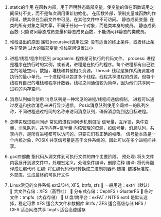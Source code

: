 1. static的作用
在函数内部，用于声明静态局部变量，使变量的值在函数调用之间保持不变，而不是每次调用重新初始化。
在函数外部，限制变量或函数的作用域，使其仅在当前文件中可见。在其他文件中不可访问。
静态成员变量: 在类的所有对象之间共享，不属于任何一个对象，而是类本身的成员。
静态成员函数: 只能访问静态成员变量和静态成员函数，不能访问非静态的类成员。

2. 堆栈溢出的原因
递归(recursive)调用过深: 没有适当的终止条件，或者终止条件非常远
过大的局部变量
堆栈空间设置过小

3. 进程/线程/程序的区别
programm: 程序是可执行的代码文件。
process: 进程是程序在执行时的实例，或者说，进程是在执行的程序。每个进程都有自己独立的地址空间，数据，堆栈和其他相关资源。
thread: 线程是操作系统调度和执行的最小单元。一个进程可以包含多个线程。线程共享进程的资源，但每个线程有自己的堆栈和程序计数器。线程之间通信较为简单，因为他们共享同一进程的内存空间。

4. 消息队列如何使用
消息队列是一种常见的进程/线程间通信机制。
进程可以通过发送和接收消息来进行异步通信。
Posix消息队列使用全局唯一的队列名称，不同进程通过相同的名称来访问消息队列，确保消息能到达目标进程。

5. 怎样实现进程间同步
常见的进程间同步机制包括 信号量，互斥锁，条件变量，消息队列，共享内存+信号量
内核管理的资源，如信号量，消息队列，共享内存，是所有进程都可以访问的，只要它们有正确的权限。
信号量本质是一个内核对象，POSIX 共享信号量是基于文件系统的，因此可以在多个进程间共享。

6. gcc四部曲
指代码从源文件到可执行文件的四个主要阶段。
预处理: 将头文件内容展开到源文件中，处理宏定义，处理条件编译，删除注释
编译: 将代码翻译成汇编代码
汇编: 将汇编代码代码转换成二进制机器码
链接. 链接标准库，外部库，生成最终的可执行文件

7. Linux常见的文件系统
ext2/3/4, XFS, btrfs, zfs
📌 一般用途：ext4（默认）
📌 大文件存储：XFS（高吞吐）
📌 分布式存储：CephFS / GlusterFS
📌 临时文件：tmpfs（内存存储）
📌 U 盘/跨平台：exFAT / NTFS
ext4 是默认选择，稳定可靠
XFS 适合大文件和数据库
Btrfs / ZFS 适合高级存储
NFS / CIFS 适合网络共享
tmpfs 适合高速缓存